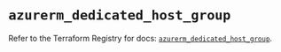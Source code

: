 # `azurerm_dedicated_host_group`

Refer to the Terraform Registry for docs: [`azurerm_dedicated_host_group`](https://registry.terraform.io/providers/hashicorp/azurerm/3.108.0/docs/resources/dedicated_host_group).
